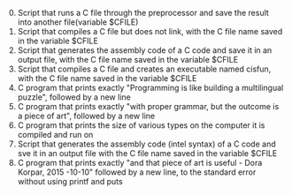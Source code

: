 0. Script that runs a C file through the preprocessor and save the result into another file(variable $CFILE)
1. Script that compiles a C file but does not link, with the C file name saved in the variable $CFILE
2. Script that generates the assembly code of a C code and save it in an output file, with the C file name saved in the variable $CFILE
3. Script that compiles a C file and creates an executable named cisfun, with the C file name saved in the variable $CFILE
4. C program that prints exactly "Programming is like building a multilingual puzzle", followed by a new line
5. C program that prints exactly "with proper grammar, but the outcome is a piece of art", followed by a new line
6. C program that prints the size of various types on the computer it is compiled and run on
7. Script that generates the assembly code (intel syntax) of a C code and sve it in an output file with the C file name saved in the variable $CFILE
8. C program that prints exactly "and that piece of art is useful - Dora Korpar, 2015 -10-10" followed by a new line, to the standard error without using printf and puts
